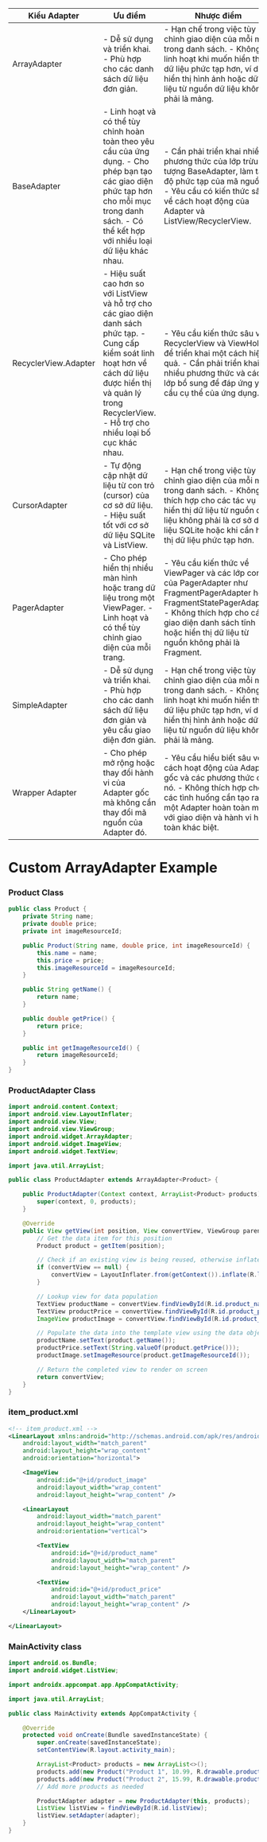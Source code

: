 | Kiểu Adapter          | Ưu điểm                                                                                                                                                                                                                                    | Nhược điểm                                                                                                                                                                                                                          |
|-----------------------|--------------------------------------------------------------------------------------------------------------------------------------------------------------------------------------------------------------------------------------------|------------------------------------------------------------------------------------------------------------------------------------------------------------------------------------------------------------------------------------|
| ArrayAdapter          | - Dễ sử dụng và triển khai. - Phù hợp cho các danh sách dữ liệu đơn giản.                                                                                                                                                                 | - Hạn chế trong việc tùy chỉnh giao diện của mỗi mục trong danh sách. - Không linh hoạt khi muốn hiển thị dữ liệu phức tạp hơn, ví dụ: hiển thị hình ảnh hoặc dữ liệu từ nguồn dữ liệu không phải là mảng.                 |
| BaseAdapter           | - Linh hoạt và có thể tùy chỉnh hoàn toàn theo yêu cầu của ứng dụng. - Cho phép bạn tạo các giao diện phức tạp hơn cho mỗi mục trong danh sách. - Có thể kết hợp với nhiều loại dữ liệu khác nhau.                                    | - Cần phải triển khai nhiều phương thức của lớp trừu tượng BaseAdapter, làm tăng độ phức tạp của mã nguồn. - Yêu cầu có kiến thức sâu về cách hoạt động của Adapter và ListView/RecyclerView.                                      |
| RecyclerView.Adapter | - Hiệu suất cao hơn so với ListView và hỗ trợ cho các giao diện danh sách phức tạp. - Cung cấp kiểm soát linh hoạt hơn về cách dữ liệu được hiển thị và quản lý trong RecyclerView. - Hỗ trợ cho nhiều loại bố cục khác nhau. | - Yêu cầu kiến thức sâu về RecyclerView và ViewHolder để triển khai một cách hiệu quả. - Cần phải triển khai nhiều phương thức và các lớp bổ sung để đáp ứng yêu cầu cụ thể của ứng dụng.                                       |
| CursorAdapter         | - Tự động cập nhật dữ liệu từ con trỏ (cursor) của cơ sở dữ liệu. - Hiệu suất tốt với cơ sở dữ liệu SQLite và ListView.                                                                                                             | - Hạn chế trong việc tùy chỉnh giao diện của mỗi mục trong danh sách. - Không thích hợp cho các tác vụ hiển thị dữ liệu từ nguồn dữ liệu không phải là cơ sở dữ liệu SQLite hoặc khi cần hiển thị dữ liệu phức tạp hơn. |
| PagerAdapter          | - Cho phép hiển thị nhiều màn hình hoặc trang dữ liệu trong một ViewPager. - Linh hoạt và có thể tùy chỉnh giao diện của mỗi trang.                                                                                                 | - Yêu cầu kiến thức về ViewPager và các lớp con của PagerAdapter như FragmentPagerAdapter hoặc FragmentStatePagerAdapter. - Không thích hợp cho các giao diện danh sách tĩnh hoặc hiển thị dữ liệu từ nguồn không phải là Fragment. |
| SimpleAdapter         | - Dễ sử dụng và triển khai. - Phù hợp cho các danh sách dữ liệu đơn giản và yêu cầu giao diện đơn giản.                                                                                                                                | - Hạn chế trong việc tùy chỉnh giao diện của mỗi mục trong danh sách. - Không linh hoạt khi muốn hiển thị dữ liệu phức tạp hơn, ví dụ: hiển thị hình ảnh hoặc dữ liệu từ nguồn dữ liệu không phải là mảng.                 |
| Wrapper Adapter       | - Cho phép mở rộng hoặc thay đổi hành vi của Adapter gốc mà không cần thay đổi mã nguồn của Adapter đó.                                                                                                                              | - Yêu cầu hiểu biết sâu về cách hoạt động của Adapter gốc và các phương thức của nó. - Không thích hợp cho các tình huống cần tạo ra một Adapter hoàn toàn mới với giao diện và hành vi hoàn toàn khác biệt.               |

# Custom ArrayAdapter Example

### Product Class

```java
public class Product {
    private String name;
    private double price;
    private int imageResourceId;

    public Product(String name, double price, int imageResourceId) {
        this.name = name;
        this.price = price;
        this.imageResourceId = imageResourceId;
    }

    public String getName() {
        return name;
    }

    public double getPrice() {
        return price;
    }

    public int getImageResourceId() {
        return imageResourceId;
    }
}
```
### ProductAdapter Class

```java
import android.content.Context;
import android.view.LayoutInflater;
import android.view.View;
import android.view.ViewGroup;
import android.widget.ArrayAdapter;
import android.widget.ImageView;
import android.widget.TextView;

import java.util.ArrayList;

public class ProductAdapter extends ArrayAdapter<Product> {

    public ProductAdapter(Context context, ArrayList<Product> products) {
        super(context, 0, products);
    }

    @Override
    public View getView(int position, View convertView, ViewGroup parent) {
        // Get the data item for this position
        Product product = getItem(position);

        // Check if an existing view is being reused, otherwise inflate the view
        if (convertView == null) {
            convertView = LayoutInflater.from(getContext()).inflate(R.layout.item_product, parent, false);
        }

        // Lookup view for data population
        TextView productName = convertView.findViewById(R.id.product_name);
        TextView productPrice = convertView.findViewById(R.id.product_price);
        ImageView productImage = convertView.findViewById(R.id.product_image);

        // Populate the data into the template view using the data object
        productName.setText(product.getName());
        productPrice.setText(String.valueOf(product.getPrice()));
        productImage.setImageResource(product.getImageResourceId());

        // Return the completed view to render on screen
        return convertView;
    }
}

```
### item_product.xml

```xml
<!-- item_product.xml -->
<LinearLayout xmlns:android="http://schemas.android.com/apk/res/android"
    android:layout_width="match_parent"
    android:layout_height="wrap_content"
    android:orientation="horizontal">

    <ImageView
        android:id="@+id/product_image"
        android:layout_width="wrap_content"
        android:layout_height="wrap_content" />

    <LinearLayout
        android:layout_width="match_parent"
        android:layout_height="wrap_content"
        android:orientation="vertical">

        <TextView
            android:id="@+id/product_name"
            android:layout_width="match_parent"
            android:layout_height="wrap_content" />

        <TextView
            android:id="@+id/product_price"
            android:layout_width="match_parent"
            android:layout_height="wrap_content" />
    </LinearLayout>

</LinearLayout>
```
### MainActivity class

```java
import android.os.Bundle;
import android.widget.ListView;

import androidx.appcompat.app.AppCompatActivity;

import java.util.ArrayList;

public class MainActivity extends AppCompatActivity {

    @Override
    protected void onCreate(Bundle savedInstanceState) {
        super.onCreate(savedInstanceState);
        setContentView(R.layout.activity_main);

        ArrayList<Product> products = new ArrayList<>();
        products.add(new Product("Product 1", 10.99, R.drawable.product1));
        products.add(new Product("Product 2", 15.99, R.drawable.product2));
        // Add more products as needed

        ProductAdapter adapter = new ProductAdapter(this, products);
        ListView listView = findViewById(R.id.listView);
        listView.setAdapter(adapter);
    }
}
```
